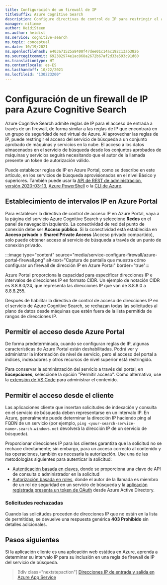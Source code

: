 ```yaml
---
title: Configuración de un firewall de IP
titleSuffix: Azure Cognitive Search
description: Configure directivas de control de IP para restringir el acceso al servicio Azure Cognitive Search a direcciones IP específicas.
manager: nitinme
author: HeidiSteen
ms.author: heidist
ms.service: cognitive-search
ms.topic: conceptual
ms.date: 10/19/2021
ms.openlocfilehash: e403a71525a8400f47dee01c14ac192c13ab3826
ms.sourcegitcommit: 692382974e1ac868a2672b67af2d33e593c91d60
ms.translationtype: HT
ms.contentlocale: es-ES
ms.lasthandoff: 10/22/2021
ms.locfileid: "130223200"
---
```

# <a name="configure-an-ip-firewall-for-azure-cognitive-search"></a>Configuración de un firewall de IP para Azure Cognitive Search

Azure Cognitive Search admite reglas de IP para el acceso de entrada a través de un firewall, de forma similar a las reglas de IP que encontrará en un grupo de seguridad de red virtual de Azure. Al aprovechar las reglas de IP, puede restringir el acceso del servicio de búsqueda a un conjunto aprobado de máquinas y servicios en la nube. El acceso a los datos almacenados en el servicio de búsqueda desde los conjuntos aprobados de máquinas y servicios seguirá necesitando que el autor de la llamada presente un token de autorización válido.

Puede establecer reglas de IP en Azure Portal, como se describe en este artículo, en los servicios de búsqueda aprovisionados en el nivel Básico y superiores. También puede usar la [API de REST de administración, versión 2020-03-13](/rest/api/searchmanagement/), [Azure PowerShell](/powershell/module/az.search) o la [CLI de Azure](/cli/azure/search).

<a id="configure-ip-policy"></a> 

## <a name="set-ip-ranges-in-azure-portal"></a>Establecimiento de intervalos IP en Azure Portal

Para establecer la directiva de control de acceso IP en Azure Portal, vaya a la página del servicio Azure Cognitive Search y seleccione **Redes** en el panel de navegación izquierdo. La conectividad de red del punto de conexión debe ser **Acceso público**. Si la conectividad está establecida en **Acceso privado** o **Shared Private Access** (Acceso privado compartido), solo puede obtener acceso al servicio de búsqueda a través de un punto de conexión privado.

:::image type="content" source="media/service-configure-firewall/azure-portal-firewall.png" alt-text="Captura de pantalla que muestra cómo configurar un firewall de dirección IP en Azure Portal" border="true":::

Azure Portal proporciona la capacidad para especificar direcciones IP e intervalos de direcciones IP en formato CIDR. Un ejemplo de notación CIDR es 8.8.8.0/24, que representa las direcciones IP que van de 8.8.8.0 a 8.8.8.255.

Después de habilitar la directiva de control de acceso de direcciones IP en el servicio de Azure Cognitive Search, se rechazan todas las solicitudes al plano de datos desde máquinas que estén fuera de la lista permitida de rangos de direcciones IP. 

## <a name="allow-access-from-azure-portal"></a>Permitir el acceso desde Azure Portal

De forma predeterminada, cuando se configuran reglas de IP, algunas características de Azure Portal están deshabilitadas. Podrá ver y administrar la información de nivel de servicio, pero el acceso del portal a índices, indexadores y otros recursos de nivel superior está restringido.

Para conservar la administración del servicio a través del portal, en **Excepciones**, seleccione la opción "Permitir acceso". Como alternativa, use la [extensión de VS Code](https://aka.ms/vscode-search) para administrar el contenido.

## <a name="allow-access-from-your-client"></a>Permitir el acceso desde el cliente

Las aplicaciones cliente que insertan solicitudes de indexación y consulta en el servicio de búsqueda deben representarse en un intervalo IP. En Azure, generalmente puede determinar la dirección IP haciendo ping al FQDN de un servicio (por ejemplo, `ping <your-search-service-name>.search.windows.net` devolverá la dirección IP de un servicio de búsqueda). 

Proporcionar direcciones IP para los clientes garantiza que la solicitud no se rechace directamente; sin embargo, para un acceso correcto al contenido y las operaciones, también es necesaria la autorización. Use una de las metodologías siguientes para autenticar la solicitud:

+ [Autenticación basada en claves](search-security-api-keys.md), donde se proporciona una clave de API de consulta o administrador en la solicitud
+ [Autorización basada en roles](search-security-rbac.md), donde el autor de la llamada es miembro de un rol de seguridad en un servicio de búsqueda y la [aplicación registrada presenta un token de OAuth](search-howto-aad.md) desde Azure Active Directory.

### <a name="rejected-requests"></a>Solicitudes rechazadas

Cuando las solicitudes proceden de direcciones IP que no están en la lista de permitidas, se devuelve una respuesta genérica **403 Prohibido** sin detalles adicionales.

## <a name="next-steps"></a>Pasos siguientes

Si la aplicación cliente es una aplicación web estática en Azure, aprenda a determinar su intervalo IP para su inclusión en una regla de firewall de IP del servicio de búsqueda.

> [!div class="nextstepaction"]
> [Direcciones IP de entrada y salida en Azure App Service](../app-service/overview-inbound-outbound-ips.md)